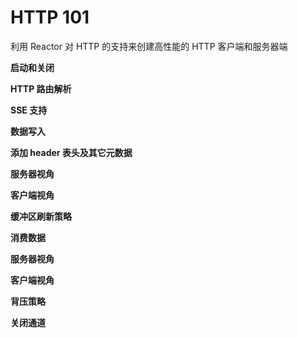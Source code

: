 # HTTP 101 

利用 Reactor 对 HTTP 的支持来创建高性能的 HTTP 客户端和服务器端


**启动和关闭**

**HTTP 路由解析**

**SSE 支持**

**数据写入**

**添加 header 表头及其它元数据**

**服务器视角**

**客户端视角**

**缓冲区刷新策略**

**消费数据**

**服务器视角**

**客户端视角**

**背压策略**

**关闭通道**